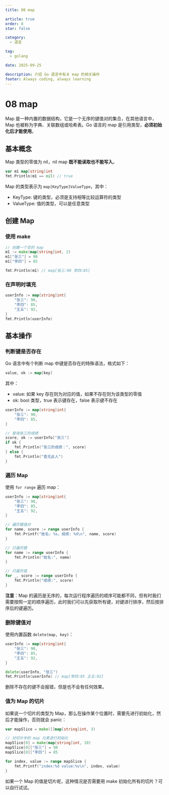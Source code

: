 ```yaml
---
title: 08 map

article: true
order: 8
star: false

category:
  - 语言

tag:
  - golang

date: 2025-09-25

description: 介绍 Go 语言中有关 map 的相关操作
footer: Always coding, always learning
---
```


# 08 map

Map 是一种内置的数据结构，它是一个无序的键值对的集合，在其他语言中，Map 也被称为字典、关联数组或哈希表。Go 语言的 map 是引用类型，**必须初始化后才能使用**。

## 基本概念

Map 类型的零值为 nil，nil map **既不能读取也不能写入**。

```go
var m1 map[string]int
fmt.Println(m1 == nil) // true
```

Map 的类型表示为 `map[KeyType]ValueType`，其中：
- KeyType: 键的类型，必须是支持相等比较运算符的类型
- ValueType: 值的类型，可以是任意类型

## 创建 Map

### 使用 make

```go
// 创建一个空的 map
m1 := make(map[string]int, 2)
m1["张三"] = 90
m1["李四"] = 85

fmt.Println(m1) // map[张三:90 李四:85]
```

### 在声明时填充

```go
userInfo := map[string]int{
    "张三": 90,
    "李四": 85,
    "王五": 92,
}
fmt.Println(userInfo)
```

## 基本操作

### 判断键是否存在

Go 语言中有个判断 map 中键是否存在的特殊语法，格式如下：

```go
value, ok := map[key]
```

其中：
- value: 如果 key 存在则为对应的值，如果不存在则为该类型的零值
- ok: bool 类型，true 表示键存在，false 表示键不存在

```go
userInfo := map[string]int{
    "张三": 90,
    "李四": 85,
}

// 查询张三的成绩
score, ok := userInfo["张三"]
if ok {
    fmt.Println("张三的成绩：", score)
} else {
    fmt.Println("查无此人")
}
```

### 遍历 Map

使用 `for range` 遍历 map：

```go
userInfo := map[string]int{
    "张三": 90,
    "李四": 85,
    "王五": 92,
}

// 遍历键值对
for name, score := range userInfo {
    fmt.Printf("姓名: %s，成绩: %d\n", name, score)
}

// 只遍历键
for name := range userInfo {
    fmt.Println("姓名:", name)
}

// 只遍历值
for _, score := range userInfo {
    fmt.Println("成绩:", score)
}
```

**注意**：Map 的遍历是无序的，每次运行程序遍历的顺序可能都不同，但有时我们需要按照一定的顺序遍历，此时我们可以先获取所有键，对键进行排序，然后按排序后的键遍历。

### 删除键值对

使用内置函数 `delete(map, key)`：

```go
userInfo := map[string]int{
    "张三": 90,
    "李四": 85,
    "王五": 92,
}

delete(userInfo, "张三")
fmt.Println(userInfo) // map[李四:85 王五:92]
```

删除不存在的键不会报错，但是也不会有任何效果。

### 值为 Map 的切片

如果说一个切片的类型为 Map，那么在操作某个位置时，需要先进行初始化，然后才能操作，否则就会 panic：

```go
var mapSlice = make([]map[string]int, 3)

// 对切片中的 map 元素进行初始化
mapSlice[0] = make(map[string]int, 10)
mapSlice[0]["张三"] = 90
mapSlice[0]["李四"] = 85

for index, value := range mapSlice {
    fmt.Printf("index:%d value:%v\n", index, value)
}
```

如果一个 Map 的值是切片呢，这种情况是否需要用 make 初始化所有的切片？可以自行试试。